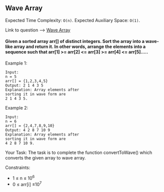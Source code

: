 ## Wave Array

Expected Time Complexity: `O(n)`.
Expected Auxiliary Space: `O(1)`.

Link to question --> [Wave Array](https://practice.geeksforgeeks.org/problems/wave-array-1587115621/1)

#### Given a sorted array arr[] of distinct integers. Sort the array into a wave-like array and return it. In other words, arrange the elements into a sequence such that arr[1] >= arr[2] <= arr[3] >= arr[4] <= arr[5].....

Example 1:
```
Input:
n = 5
arr[] = {1,2,3,4,5}
Output: 2 1 4 3 5
Explanation: Array elements after 
sorting it in wave form are 
2 1 4 3 5.
```
Example 2:
```
Input:
n = 6
arr[] = {2,4,7,8,9,10}
Output: 4 2 8 7 10 9
Explanation: Array elements after 
sorting it in wave form are 
4 2 8 7 10 9.
```
Your Task:
The task is to complete the function convertToWave() which converts the given array to wave array.


Constraints:
- 1 ≤ n ≤ 10<sup>6</sup>
- 0 ≤ arr[i] ≤10<sup>7</sup>